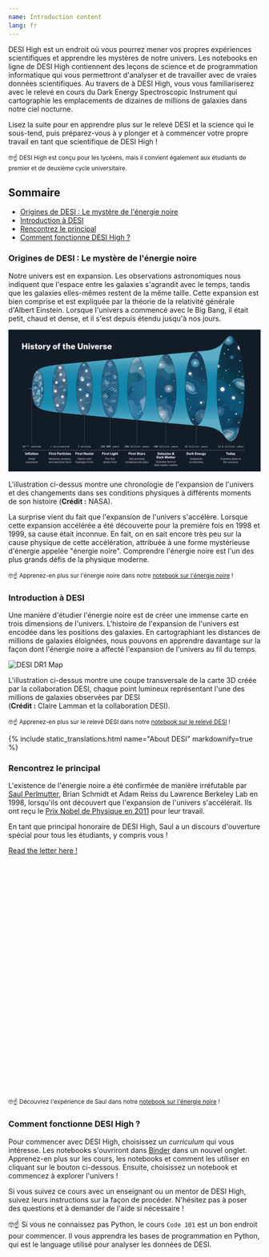 ```yaml
---
name: Introduction content
lang: fr
---
```


DESI High est un endroit où vous pourrez mener vos propres expériences scientifiques et apprendre les mystères de notre univers. Les notebooks en ligne de DESI High contiennent des leçons de science et de programmation informatique qui vous permettront d'analyser et de travailler avec de vraies données scientifiques. Au travers de à DESI High, vous vous familiariserez avec le relevé en cours du Dark Energy Spectroscopic Instrument qui cartographie les emplacements de dizaines de millions de galaxies dans notre ciel nocturne.

Lisez la suite pour en apprendre plus sur le relevé DESI et la science qui le sous-tend, puis préparez-vous à y plonger et à commencer votre propre travail en tant que scientifique de DESI High !

<small>
    🤓☝️ DESI High est conçu pour les lycéens, mais il convient également aux étudiants de premier et de deuxième cycle universitaire.
</small>

<!-- omit in toc -->
## Sommaire
- [Origines de DESI : Le mystère de l'énergie noire](#origines-de-desi--le-mystère-de-lénergie-noire)
- [Introduction à DESI](#introduction-à-desi)
- [Rencontrez le principal](#rencontrez-le-principal)
- [Comment fonctionne DESI High ?](#comment-fonctionne-desi-high-)

### Origines de DESI : Le mystère de l'énergie noire
Notre univers est en expansion. Les observations astronomiques nous indiquent que l'espace entre les galaxies s'agrandit avec le temps, tandis que les galaxies elles-mêmes restent de la même taille. Cette expansion est bien comprise et est expliquée par la théorie de la relativité générale d'Albert Einstein. Lorsque l'univers a commencé avec le Big Bang, il était petit, chaud et dense, et il s'est depuis étendu jusqu'à nos jours.

![Universe Evolution](assets/img/intro/universe-history.png)
<p class="notification is-info is-light">
    L'illustration ci-dessus montre une chronologie de l'expansion de l'univers et des changements dans ses conditions physiques à différents moments de son histoire (<strong>Crédit :</strong> NASA).
</p>

La surprise vient du fait que l'expansion de l'univers s'accélère. Lorsque cette expansion accélérée a été découverte pour la première fois en 1998 et 1999, sa cause était inconnue. En fait, on en sait encore très peu sur la cause physique de cette accélération, attribuée à une forme mystérieuse d'énergie appelée "énergie noire". Comprendre l'énergie noire est l'un des plus grands défis de la physique moderne.

<small>
    🤓☝️ Apprenez-en plus sur l'énergie noire dans notre <a href="curriculum.html">notebook sur l'énergie noire</a> !
</small>

### Introduction à DESI
Une manière d'étudier l'énergie noire est de créer une immense carte en trois dimensions de l'univers. L'histoire de l'expansion de l'univers est encodée dans les positions des galaxies. En cartographiant les distances de millions de galaxies éloignées, nous pouvons en apprendre davantage sur la façon dont l'énergie noire a affecté l'expansion de l'univers au fil du temps.

![DESI DR1 Map](assets/img/intro/DESI-map.png)
<p class="notification is-info is-light">
    L'illustration ci-dessus montre une coupe transversale de la carte 3D créée par la collaboration DESI, chaque point lumineux représentant l'une des millions de galaxies observées par DESI <br>(<strong>Crédit :</strong> Claire Lamman et la collaboration DESI).
</p>
<small>
    🤓☝️ Apprenez-en plus sur le relevé DESI dans notre <a href="curriculum.html">notebook sur le relevé DESI</a> !
</small>

{% include static_translations.html name="About DESI" markdownify=true %}

### Rencontrez le principal
L'existence de l'énergie noire a été confirmée de manière irréfutable par <a href="https://en.wikipedia.org/wiki/Saul_Perlmutter">Saul Perlmutter</a>, Brian Schmidt et Adam Reiss du Lawrence Berkeley Lab en 1998, lorsqu'ils ont découvert que l'expansion de l'univers s'accélérait. Ils ont reçu le <a href="https://www.nobelprize.org/prizes/physics/2011/summary/">Prix Nobel de Physique en 2011</a> pour leur travail.

En tant que principal honoraire de DESI High, Saul a un discours d'ouverture spécial pour tous les étudiants, y compris vous !

<div class="columns is-centered is-vcentered" id="saul-letter">
    <div class="column is-three-quarters-desktop is-full-touch has-text-centered" style="height: 500px;">
        <object data="assets/pdf/saul_perlmutter_welcome.pdf#view=FitH&toolbar=0&navpanes=0&scrollbar=0" type="application/pdf" width="100%" height="100%" style="background-color: #f5f5f5;">
            <div class="has-background-black-bis">
                <a href="assets/pdf/saul_perlmutter_welcome.pdf">Read the letter here !</a>
            </div>
        </object>
    </div>
</div>

<small>
    🤓☝️ Découvrez l'expérience de Saul dans notre <a href="curriculum.html">notebook sur l'énergie noire</a> !
</small>

### Comment fonctionne DESI High ?
Pour commencer avec DESI High, choisissez un <i class="has-text-warning">curriculum</i> qui vous intéresse. Les notebooks s'ouvriront dans <a href="https://mybinder.org" target="_blank">Binder</a> dans un nouvel onglet. Apprenez-en plus sur les cours, les notebooks et comment les utiliser en cliquant sur le bouton ci-dessous. Ensuite, choisissez un notebook et commencez à explorer l'univers !

Si vous suivez ce cours avec un enseignant ou un mentor de DESI High, suivez leurs instructions sur la façon de procéder. N'hésitez pas à poser des questions et à demander de l'aide si nécessaire !

🤓☝️ Si vous ne connaissez pas Python, le cours <code>Code 101</code> est un bon endroit pour commencer. Il vous apprendra les bases de programmation en Python, qui est le language utilisé pour analyser les données de DESI.
